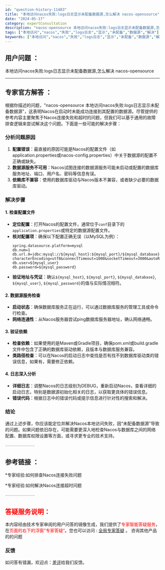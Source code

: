 ```yaml
---
id: "question-history-11483"
title: "本地访问nacos失败:logs日志显示未配备数据源,怎么解决 nacos-opensource"
date: "2024-05-17"
category: expertConsultation
description: "nacos-opensource 本地访问nacos失败:logs日志显示未配备数据源,怎么解决"
tags: ["本地访问","nacos","失败","logs日志","显示","未配备","数据源","解决"]
keywords: ["本地访问","nacos","失败","logs日志","显示","未配备","数据源","解决"]
---
```


## 用户问题 ： 
 本地访问nacos失败:logs日志显示未配备数据源,怎么解决 nacos-opensource 

---------------
## 专家官方解答 ：

根据你描述的问题，"nacos-opensource 本地访问nacos失败:logs日志显示未配备数据源"，这表明Nacos在启动时未能成功连接到其配置的数据源。尽管提供的参考内容主要聚焦于Nacos连接失败和超时的问题，但我们可以基于通用的故障排查逻辑来尝试解决这个问题。下面是一些可能的解决步骤：

### 分析问题原因
1. **配置错误**：最直接的原因可能是Nacos的配置文件（如application.properties或nacos-config.properties）中关于数据源的配置不正确或缺失。
2. **数据源服务不可用**：Nacos试图连接的数据源服务可能未启动或配置的数据库服务地址、端口、用户名、密码等信息有误。
3. **依赖库不兼容**：使用的数据库驱动与Nacos版本不兼容，或者缺少必要的数据库驱动。

### 解决步骤
#### 1. 检查配置文件
- **定位配置**：打开Nacos的配置文件，通常位于`conf`目录下的`application.properties`或特定的数据源配置文件。
- **核对配置项**：确保以下配置正确无误（以MySQL为例）：
  ```
  spring.datasource.platform=mysql
  db.num=1
  db.url.0=jdbc:mysql://${mysql_host}:${mysql_port}/${mysql_database}?characterEncoding=utf8&connectTimeout=1000&socketTimeout=3000&autoReconnect=true
  db.user=${mysql_user}
  db.password=${mysql_password}
  ```
- **验证地址与凭证**：确认`${mysql_host}`, `${mysql_port}`, `${mysql_database}`, `${mysql_user}`, `${mysql_password}`的值与实际情况相符。

#### 2. 数据源服务检查
- **启动状态**：确保数据库服务正在运行，可以通过数据库服务的管理工具或命令行检查。
- **网络连通性**：从Nacos服务器尝试ping数据库服务器地址，确认网络通畅。

#### 3. 验证依赖
- **检查依赖**：如果使用的是Maven或Gradle项目，确保pom.xml或build.gradle文件中包含了正确的数据库驱动依赖，且版本与数据库服务兼容。
- **类路径检查**：可以在Nacos的启动日志中查找是否有找不到数据库驱动类的错误信息，如果有，需要修正依赖。

#### 4. 日志深入分析
- **详细日志**：调整Nacos的日志级别为DEBUG，重新启动Nacos，查看详细的启动日志，特别是数据源初始化相关的日志，以获取更具体的错误信息。
- **错误代码**：根据日志中的错误代码或提示信息进行针对性的搜索和解决。

### 结论
通过上述步骤，你应该能定位并解决Nacos本地访问失败，因“未配备数据源”导致的问题。如果问题依旧存在，可能需要更深入地检查Nacos与数据库之间的网络配置、数据库权限设置等方面，或寻求更专业的技术支持。


<font color="#949494">---------------</font> 


## 参考链接 ：

*专家经验:如何排查Nacos连接失败问题 
 
 *专家经验:如何解决Nacos连接超时问题 


 <font color="#949494">---------------</font> 
 


## <font color="#FF0000">答疑服务说明：</font> 

本内容经由技术专家审阅的用户问答的镜像生成，我们提供了<font color="#FF0000">专家智能答疑服务</font>，在<font color="#FF0000">页面的右下的浮窗”专家答疑“</font>。您也可以访问 : [全局专家答疑](https://opensource.alibaba.com/chatBot) 。 咨询其他产品的的问题

### 反馈
如问答有错漏，欢迎点：[差评](https://ai.nacos.io/user/feedbackByEnhancerGradePOJOID?enhancerGradePOJOId=13770)给我们反馈。
